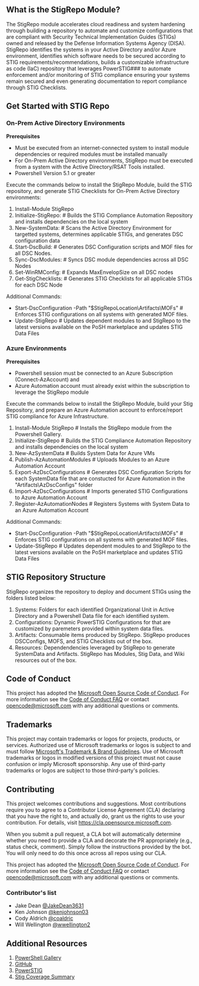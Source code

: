 ## What is the StigRepo Module?

The StigRepo module accelerates cloud readiness and system hardening through building a repository to automate and customize configurations that are compliant with Security Technical Implementation Guides (STIGs) owned and released by the Defense Information Systems Agency (DISA). StigRepo identifies the systems in your Active Directory and/or Azure environment, identifies which software needs to be secured according to STIG requirements/recommendations, builds a customizable infrastructure as code (IaC) repository that leverages PowerSTIG### to automate enforcement and/or monitoring of STIG compliance ensuring your systems remain secured and even generating documentation to report compliance through STIG Checklists.

## Get Started with STIG Repo

### On-Prem Active Directory Environments

**Prerequisites**
- Must be executed from an internet-connected system to install module dependencies or required modules must be installed manually 
- For On-Prem Active Directory environments, StigRepo must be executed from a system with the Active Directory/RSAT Tools installed.
- Powershell Version 5.1 or greater

Execute the commands below to install the StigRepo Module, build the STIG repository, and generate STIG Checklists for On-Prem Active Directory environments:
1. Install-Module StigRepo
2. Initialize-StigRepo: # Builds the STIG Compliance Automation Repository and installs dependencies on the local system
3. New-SystemData:      # Scans the Active Directory Environment for targetted systems, determines applicable STIGs, and generates DSC configuration data
4. Start-DscBuild:      # Generates DSC Configuration scripts and MOF files for all DSC Nodes.
5. Sync-DscModules:     # Syncs DSC module dependencies across all DSC Nodes
6. Set-WinRMConfig:     # Expands MaxEnvelopSize on all DSC nodes
7. Get-StigChecklists:  # Generates STIG Checklists for all applicable STIGs for each DSC Node

Additional Commands:
- Start-DscConfiguration -Path "$StigRepoLocation\Artifacts\MOFs" # Enforces STIG configurations on all systems with generated MOF files. 
- Update-StigRepo # Updates dependent modules to and StigRepo to the latest versions available on the PoSH marketplace and updates STIG Data Files

### Azure Environments 

**Prerequisites**
- Powershell session must be connected to an Azure Subscription (Connect-AzAccount) and 
- Azure Automation account must already exist within the subscription to leverage the StigRepo module

Execute the commands below to install the StigRepo Module, build your Stig Repository, and prepare an Azure Automation account to enforce/report STIG compliance for Azure Infrastructure.
1. Install-Module StigRepo          # Installs the StigRepo module from the Powershell Gallery.
2. Initialize-StigRepo              # Builds the STIG Compliance Automation Repository and installs dependencies on the local system
3. New-AzSystemData                 # Builds System Data for Azure VMs
4. Publish-AzAutomationModules      # Uploads Modules to an Azure Automation Account
5. Export-AzDscConfigurations       # Generates DSC Configuration Scripts for each SystemData file that are constucted for Azure Automation in the "Artifacts\AzDscConfigs" folder
6. Import-AzDscConfigurations       # Imports generated STIG Configurations to Azure Automation Account
7. Register-AzAutomationNodes       # Registers Systems with System Data to an Azure Automation Account

Additional Commands:
- Start-DscConfiguration -Path "$StigRepoLocation\Artifacts\MOFs" # Enforces STIG configurations on all systems with generated MOF files. 
- Update-StigRepo # Updates dependent modules to and StigRepo to the latest versions available on the PoSH marketplace and updates STIG Data Files

## STIG Repository Structure

StigRepo organizes the repository to deploy and document STIGs using the folders listed below:
1. Systems: Folders for each identified Organizational Unit in Active Directory and a Powershell Data file for each identified system.
2. Configurations: Dynamic PowerSTIG Configurations for that are customized by paremeters provided within system data files.
3. Artifacts: Consumable items produced by StigRepo. StigRepo produces DSCConfigs, MOFS, and STIG Checklists out of the box.
4. Resources: Dependendencies leveraged by StigRepo to generate SystemData and Artifacts. StigRepo has Modules, Stig Data, and Wiki resources out of the box.

## Code of Conduct

This project has adopted the [Microsoft Open Source Code of Conduct](https://opensource.microsoft.com/codeofconduct/).
For more information see the [Code of Conduct FAQ](https://opensource.microsoft.com/codeofconduct/faq/)
or contact [opencode@microsoft.com](mailto:opencode@microsoft.com) with any additional questions
or comments.

## Trademarks

This project may contain trademarks or logos for projects, products, or services. Authorized use of Microsoft 
trademarks or logos is subject to and must follow 
[Microsoft's Trademark & Brand Guidelines](https://www.microsoft.com/en-us/legal/intellectualproperty/trademarks/usage/general).
Use of Microsoft trademarks or logos in modified versions of this project must not cause confusion or imply Microsoft sponsorship.
Any use of third-party trademarks or logos are subject to those third-party's policies.

## Contributing

This project welcomes contributions and suggestions.  Most contributions require you to agree to a
Contributor License Agreement (CLA) declaring that you have the right to, and actually do, grant us
the rights to use your contribution. For details, visit https://cla.opensource.microsoft.com.

When you submit a pull request, a CLA bot will automatically determine whether you need to provide
a CLA and decorate the PR appropriately (e.g., status check, comment). Simply follow the instructions
provided by the bot. You will only need to do this once across all repos using our CLA.

This project has adopted the [Microsoft Open Source Code of Conduct](https://opensource.microsoft.com/codeofconduct/).
For more information see the [Code of Conduct FAQ](https://opensource.microsoft.com/codeofconduct/faq/) or
contact [opencode@microsoft.com](mailto:opencode@microsoft.com) with any additional questions or comments.

### Contributor's list

* Jake Dean [@JakeDean3631](https://github.com/JakeDean3631)
* Ken Johnson   [@kenjohnson03](https://github.com/kenjohnson03)
* Cody Aldrich  [@coaldric](https://github.com/coaldric)
* Will Wellington [@wwellington2](https://github.com/wwellington2)

## Additional Resources

1. [PowerShell Gallery]("https://www.powershellgallery.com/packages/StigRepo/")
2. [GitHub]("https://github.com/microsoft/StigRepo")
3. [PowerSTIG](https://github.com/microsoft/PowerStig)
4. [Stig Coverage Summary](https://github.com/Microsoft/PowerStig/wiki/StigCoverageSummary)
